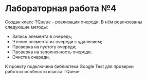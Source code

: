 # Лабораторная работа №4

Создан класс TQueue – реализация очереди. В нём реализованы следующие методы:

- Запись элемента в очередь;
- Чтение элемента из очереди с удалением;
- Проверка на пустоту очереди;
- Проверка на заполненность очереди;
- Очистка очереди.

К проекту подключена библиотека Google Test для проверки работоспособности класса TQueue.